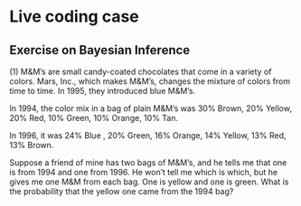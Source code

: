# Live coding case

## Exercise on Bayesian Inference

(1) M&M’s are small candy-coated chocolates that come in a variety of colors. Mars, Inc., which makes M&M’s, changes the mixture of colors from time to time. In 1995, they introduced blue M&M’s.

In 1994, the color mix in a bag of plain M&M’s was 30% Brown, 20% Yellow, 20% Red, 10% Green, 10% Orange, 10% Tan.

In 1996, it was 24% Blue , 20% Green, 16% Orange, 14% Yellow, 13% Red, 13% Brown.

Suppose a friend of mine has two bags of M&M’s, and he tells me that one is from 1994 and one from 1996. He won’t tell me which is which, but he gives me one M&M from each bag. One is yellow and one is green. What is the probability that the yellow one came from the 1994 bag?

